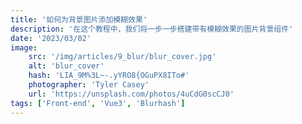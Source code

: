 ```yaml
---
title: '如何为背景图片添加模糊效果'
description: '在这个教程中，我们将一步一步搭建带有模糊效果的图片背景组件'
date: '2023/03/02'
image:
    src: '/img/articles/9_blur/blur_cover.jpg'
    alt: 'blur_cover'
    hash: 'LIA_9M%3L~-.yYRO8{OGuPX8ITo#'
    photographer: 'Tyler Casey'
    url: 'https://unsplash.com/photos/4uCdG0scCJ0'
tags: ['Front-end', 'Vue3', 'Blurhash']
---
```

